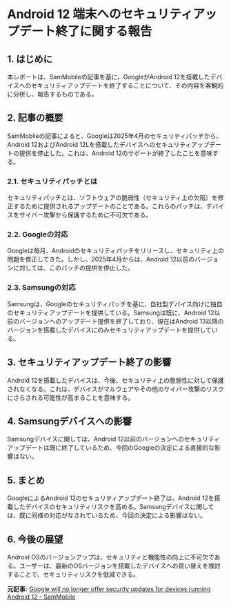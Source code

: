 # Android 12 端末へのセキュリティアップデート終了に関する報告

## 1. はじめに

本レポートは、SamMobileの記事を基に、GoogleがAndroid 12を搭載したデバイスへのセキュリティアップデートを終了することについて、その内容を客観的に分析し、報告するものである。

## 2. 記事の概要

SamMobileの記事によると、Googleは2025年4月のセキュリティパッチから、Android 12およびAndroid 12Lを搭載したデバイスへのセキュリティアップデートの提供を停止した。これは、Android 12のサポートが終了したことを意味する。

### 2.1. セキュリティパッチとは

セキュリティパッチとは、ソフトウェアの脆弱性（セキュリティ上の欠陥）を修正するために提供されるアップデートのことである。これらのパッチは、デバイスをサイバー攻撃から保護するために不可欠である。

### 2.2. Googleの対応

Googleは毎月、Androidのセキュリティパッチをリリースし、セキュリティ上の問題を修正してきた。しかし、2025年4月からは、Android 12以前のバージョンに対しては、このパッチの提供を停止した。

### 2.3. Samsungの対応

Samsungは、Googleのセキュリティパッチを基に、自社製デバイス向けに独自のセキュリティアップデートを提供している。Samsungは既に、Android 12以前のバージョンへのアップデート提供を終了しており、現在はAndroid 13以降のバージョンを搭載したデバイスにのみセキュリティアップデートを提供している。

## 3. セキュリティアップデート終了の影響

Android 12を搭載したデバイスは、今後、セキュリティ上の脆弱性に対して保護されなくなる。これは、デバイスがマルウェアやその他のサイバー攻撃のリスクにさらされる可能性が高まることを意味する。

## 4. Samsungデバイスへの影響

Samsungデバイスに関しては、Android 12以前のバージョンへのセキュリティアップデートは既に終了しているため、今回のGoogleの決定による直接的な影響はない。

## 5. まとめ

GoogleによるAndroid 12のセキュリティアップデート終了は、Android 12を搭載したデバイスのセキュリティリスクを高める。Samsungデバイスに関しては、既に同様の対応がなされているため、今回の決定による影響はない。

## 6. 今後の展望

Android OSのバージョンアップは、セキュリティと機能性の向上に不可欠である。ユーザーは、最新のOSバージョンを搭載したデバイスへの買い替えを検討することで、セキュリティリスクを低減できる。



**元記事:** [Google will no longer offer security updates for devices running Android 12 - SamMobile](https://www.sammobile.com/news/google-stops-offering-security-updates-android-12/)